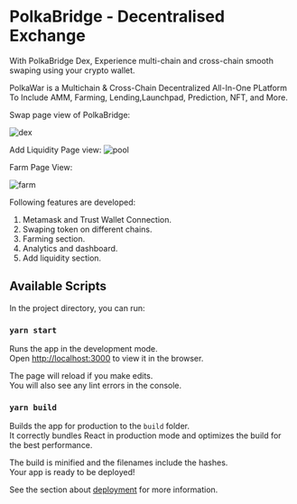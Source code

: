 # PolkaBridge - Decentralised Exchange

With PolkaBridge Dex, Experience multi-chain and cross-chain smooth swaping using your crypto wallet.

PolkaWar is a Multichain & Cross-Chain Decentralized All-In-One PLatform To Include AMM, Farming, Lending,Launchpad, Prediction, NFT, and More.

Swap page view of PolkaBridge:

![dex](https://user-images.githubusercontent.com/20106622/150976480-22690d5c-565c-4b5f-9922-f573ac3e0ce6.png)



Add Liquidity Page view:
![pool](https://user-images.githubusercontent.com/20106622/150976515-ce7767ac-a8f0-473e-ad35-a7d95d2c13eb.png)




Farm Page View:

![farm](https://user-images.githubusercontent.com/20106622/150976532-e630f9b8-f9f0-4fd4-b8b3-01f27d52d4e4.png)



Following features are developed:

1. Metamask and Trust Wallet Connection.
2. Swaping token on different chains.
3. Farming section.
4. Analytics and dashboard.
5. Add liquidity section.

## Available Scripts

In the project directory, you can run:

### `yarn start`

Runs the app in the development mode.\
Open [http://localhost:3000](http://localhost:3000) to view it in the browser.

The page will reload if you make edits.\
You will also see any lint errors in the console.

### `yarn build`

Builds the app for production to the `build` folder.\
It correctly bundles React in production mode and optimizes the build for the best performance.

The build is minified and the filenames include the hashes.\
Your app is ready to be deployed!

See the section about [deployment](https://facebook.github.io/create-react-app/docs/deployment) for more information.
